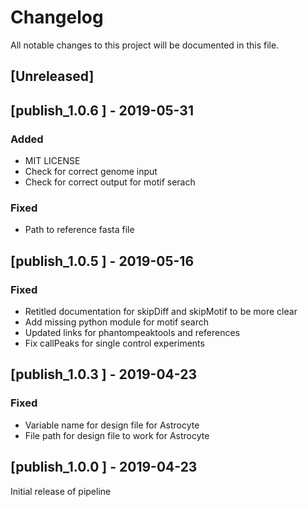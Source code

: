 # Changelog

All notable changes to this project will be documented in this file.

## [Unreleased]

## [publish_1.0.6 ] - 2019-05-31
### Added
- MIT LICENSE
- Check for correct genome input
- Check for correct output for motif serach

### Fixed
- Path to reference fasta file

## [publish_1.0.5 ] - 2019-05-16
### Fixed
- Retitled documentation for skipDiff and skipMotif to be more clear
- Add missing python module for motif search
- Updated links for phantompeaktools and references
- Fix callPeaks for single control experiments

## [publish_1.0.3 ] - 2019-04-23
### Fixed
- Variable name for design file for Astrocyte
- File path for design file to work for Astrocyte

## [publish_1.0.0 ] - 2019-04-23
Initial release of pipeline
